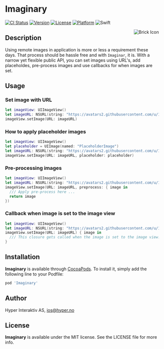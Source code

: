 # Imaginary

[![CI Status](http://img.shields.io/travis/hyperoslo/Imaginary.svg?style=flat)](https://travis-ci.org/hyperoslo/Imaginary)
[![Version](https://img.shields.io/cocoapods/v/Imaginary.svg?style=flat)](http://cocoadocs.org/docsets/Imaginary)
[![License](https://img.shields.io/cocoapods/l/Imaginary.svg?style=flat)](http://cocoadocs.org/docsets/Imaginary)
[![Platform](https://img.shields.io/cocoapods/p/Imaginary.svg?style=flat)](http://cocoadocs.org/docsets/Imaginary)
![Swift](https://img.shields.io/badge/%20in-swift%202.2-orange.svg)

<img src="https://raw.githubusercontent.com/hyperoslo/Imaginary/master/Images/icon.png" alt="Brick Icon" align="right" />

## Description

Using remote images in application is more or less a requirement these days.
That process should be hassle free and with `Imaginar`, it is.
With a narrow yet flexible public API, you can set images using URL's, add
placeholdes, pre-process images and use callbacks for when images are set.

## Usage

### Set image with URL
```swift
let imageView: UIImageView()
let imageURL: NSURL(string: "https://avatars2.githubusercontent.com/u/1340892?v=3&s=200")
imageView.setImage(URL: imageURL)
```

### How to apply placeholder images
```swift
let imageView: UIImageView()
let placeholder = UIImage(named: "PlaceholderImage")
let imageURL: NSURL(string: "https://avatars2.githubusercontent.com/u/1340892?v=3&s=200")
imageView.setImage(URL: imageURL, placeholder: placeholder)
```

### Pre-processing images
```swift
let imageView: UIImageView()
let imageURL: NSURL(string: "https://avatars2.githubusercontent.com/u/1340892?v=3&s=200")
imageView.setImage(URL: imageURL, preprocess: { image in
  /// Apply pre-process here ...
  return image
})
```

### Callback when image is set to the image view
```swift
let imageView: UIImageView()
let imageURL: NSURL(string: "https://avatars2.githubusercontent.com/u/1340892?v=3&s=200")
imageView.setImage(URL: imageURL) { image in
  /// This closure gets called when the image is set to the image view.
}
```

## Installation

**Imaginary** is available through [CocoaPods](http://cocoapods.org). To install
it, simply add the following line to your Podfile:

```ruby
pod 'Imaginary'
```

## Author

Hyper Interaktiv AS, ios@hyper.no

## License

**Imaginary** is available under the MIT license. See the LICENSE file for more info.
